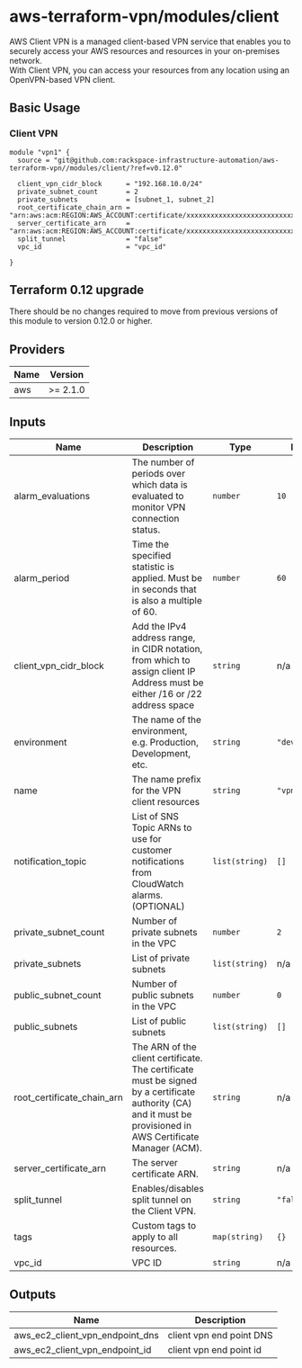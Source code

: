 # aws-terraform-vpn/modules/client  
AWS Client VPN is a managed client-based VPN service that enables you to securely access your AWS resources and resources in your on-premises network.  
With Client VPN, you can access your resources from any location using an OpenVPN-based VPN client.

## Basic Usage

### Client VPN
```HCL
module "vpn1" {
  source = "git@github.com:rackspace-infrastructure-automation/aws-terraform-vpn//modules/client/?ref=v0.12.0"

  client_vpn_cidr_block      = "192.168.10.0/24"
  private_subnet_count       = 2
  private_subnets            = [subnet_1, subnet_2]
  root_certificate_chain_arn = "arn:aws:acm:REGION:AWS_ACCOUNT:certificate/xxxxxxxxxxxxxxxxxxxxxxxxxxxxxx"
  server_certificate_arn     = "arn:aws:acm:REGION:AWS_ACCOUNT:certificate/xxxxxxxxxxxxxxxxxxxxxxxxxxxxxx"
  split_tunnel               = "false"
  vpc_id                     = "vpc_id"

}
```

## Terraform 0.12 upgrade

There should be no changes required to move from previous versions of this module to version 0.12.0 or higher.

## Providers

| Name | Version |
|------|---------|
| aws | >= 2.1.0 |

## Inputs

| Name | Description | Type | Default | Required |
|------|-------------|------|---------|:-----:|
| alarm\_evaluations | The number of periods over which data is evaluated to monitor VPN connection status. | `number` | `10` | no |
| alarm\_period | Time the specified statistic is applied. Must be in seconds that is also a multiple of 60. | `number` | `60` | no |
| client\_vpn\_cidr\_block | Add the IPv4 address range, in CIDR notation, from which to assign client IP Address must be either /16 or /22 address space | `string` | n/a | yes |
| environment | The name of the environment, e.g. Production, Development, etc. | `string` | `"development"` | no |
| name | The name prefix for the VPN client resources | `string` | `"vpn-client"` | no |
| notification\_topic | List of SNS Topic ARNs to use for customer notifications from CloudWatch alarms. (OPTIONAL) | `list(string)` | `[]` | no |
| private\_subnet\_count | Number of private subnets in the VPC | `number` | `2` | no |
| private\_subnets | List of private subnets | `list(string)` | n/a | yes |
| public\_subnet\_count | Number of public subnets in the VPC | `number` | `0` | no |
| public\_subnets | List of public subnets | `list(string)` | `[]` | no |
| root\_certificate\_chain\_arn | The ARN of the client certificate. The certificate must be signed by a certificate authority (CA) and it must be provisioned in AWS Certificate Manager (ACM). | `string` | n/a | yes |
| server\_certificate\_arn | The server certificate ARN. | `string` | n/a | yes |
| split\_tunnel | Enables/disables split tunnel on the Client VPN. | `string` | `"false"` | yes |
| tags | Custom tags to apply to all resources. | `map(string)` | `{}` | no |
| vpc\_id | VPC ID | `string` | n/a | yes |

## Outputs

| Name | Description |
|------|-------------|
| aws\_ec2\_client\_vpn\_endpoint\_dns | client vpn end point DNS |
| aws\_ec2\_client\_vpn\_endpoint\_id | client vpn end point id |

